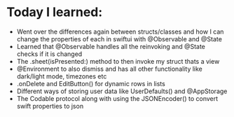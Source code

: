 # Today I learned:

- Went over the differences again between structs/classes and how I can change the properties of each in swiftui with @Observable and @State
- Learned that @Observable handles all the reinvoking and @State checks if it is changed
- The .sheet(isPresented:) method to then invoke my struct thats a view
- @Environment to also dismiss and has all other functionality like dark/light mode, timezones etc
- .onDelete and EditButton() for dynamic rows in lists
- Different ways of storing user data like UserDefaults() and @AppStorage
- The Codable protocol along with using the JSONEncoder() to convert swift properties to json